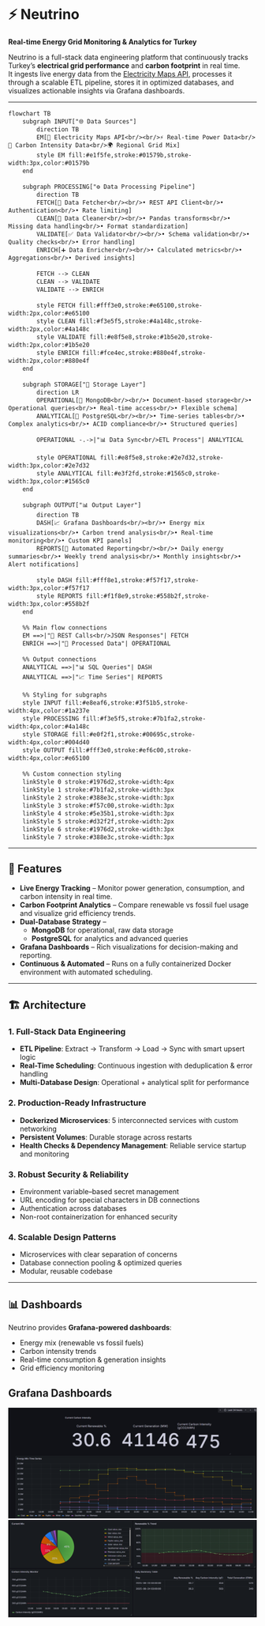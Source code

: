 # ⚡ Neutrino  
**Real-time Energy Grid Monitoring & Analytics for Turkey**  

Neutrino is a full-stack data engineering platform that continuously tracks Turkey’s **electrical grid performance** and **carbon footprint** in real time.  
It ingests live energy data from the [Electricity Maps API](https://www.electricitymaps.com/), processes it through a scalable ETL pipeline, stores it in optimized databases, and visualizes actionable insights via Grafana dashboards.  


---

```mermaid
flowchart TB
    subgraph INPUT["🌐 Data Sources"]
        direction TB
        EM[🔌 Electricity Maps API<br/><br/>⚡ Real-time Power Data<br/>🌱 Carbon Intensity Data<br/>🌍 Regional Grid Mix]
        style EM fill:#e1f5fe,stroke:#01579b,stroke-width:3px,color:#01579b
    end
    
    subgraph PROCESSING["⚙️ Data Processing Pipeline"]
        direction TB
        FETCH[📡 Data Fetcher<br/><br/>• REST API Client<br/>• Authentication<br/>• Rate limiting]
        CLEAN[🧹 Data Cleaner<br/><br/>• Pandas transforms<br/>• Missing data handling<br/>• Format standardization]
        VALIDATE[✅ Data Validator<br/><br/>• Schema validation<br/>• Quality checks<br/>• Error handling]
        ENRICH[➕ Data Enricher<br/><br/>• Calculated metrics<br/>• Aggregations<br/>• Derived insights]
        
        FETCH --> CLEAN
        CLEAN --> VALIDATE
        VALIDATE --> ENRICH
        
        style FETCH fill:#fff3e0,stroke:#e65100,stroke-width:2px,color:#e65100
        style CLEAN fill:#f3e5f5,stroke:#4a148c,stroke-width:2px,color:#4a148c
        style VALIDATE fill:#e8f5e8,stroke:#1b5e20,stroke-width:2px,color:#1b5e20
        style ENRICH fill:#fce4ec,stroke:#880e4f,stroke-width:2px,color:#880e4f
    end
    
    subgraph STORAGE["💾 Storage Layer"]
        direction LR
        OPERATIONAL[🍃 MongoDB<br/><br/>• Document-based storage<br/>• Operational queries<br/>• Real-time access<br/>• Flexible schema]
        ANALYTICAL[🐘 PostgreSQL<br/><br/>• Time-series tables<br/>• Complex analytics<br/>• ACID compliance<br/>• Structured queries]
        
        OPERATIONAL -.->|"📊 Data Sync<br/>ETL Process"| ANALYTICAL
        
        style OPERATIONAL fill:#e8f5e8,stroke:#2e7d32,stroke-width:3px,color:#2e7d32
        style ANALYTICAL fill:#e3f2fd,stroke:#1565c0,stroke-width:3px,color:#1565c0
    end
    
    subgraph OUTPUT["📊 Output Layer"]
        direction TB
        DASH[📈 Grafana Dashboards<br/><br/>• Energy mix visualizations<br/>• Carbon trend analysis<br/>• Real-time monitoring<br/>• Custom KPI panels]
        REPORTS[📄 Automated Reporting<br/><br/>• Daily energy summaries<br/>• Weekly trend analysis<br/>• Monthly insights<br/>• Alert notifications]
        
        style DASH fill:#fff8e1,stroke:#f57f17,stroke-width:3px,color:#f57f17
        style REPORTS fill:#f1f8e9,stroke:#558b2f,stroke-width:3px,color:#558b2f
    end
    
    %% Main flow connections
    EM ==>|"🔄 REST Calls<br/>JSON Responses"| FETCH
    ENRICH ==>|"📝 Processed Data"| OPERATIONAL
    
    %% Output connections
    ANALYTICAL ==>|"📊 SQL Queries"| DASH
    ANALYTICAL ==>|"📈 Time Series"| REPORTS
    
    %% Styling for subgraphs
    style INPUT fill:#e8eaf6,stroke:#3f51b5,stroke-width:4px,color:#1a237e
    style PROCESSING fill:#f3e5f5,stroke:#7b1fa2,stroke-width:4px,color:#4a148c
    style STORAGE fill:#e0f2f1,stroke:#00695c,stroke-width:4px,color:#004d40
    style OUTPUT fill:#fff3e0,stroke:#ef6c00,stroke-width:4px,color:#e65100

    %% Custom connection styling
    linkStyle 0 stroke:#1976d2,stroke-width:4px
    linkStyle 1 stroke:#7b1fa2,stroke-width:3px
    linkStyle 2 stroke:#388e3c,stroke-width:3px
    linkStyle 3 stroke:#f57c00,stroke-width:3px
    linkStyle 4 stroke:#5e35b1,stroke-width:3px
    linkStyle 5 stroke:#d32f2f,stroke-width:2px
    linkStyle 6 stroke:#1976d2,stroke-width:3px
    linkStyle 7 stroke:#388e3c,stroke-width:3px
```





---

## 🚀 Features  
- **Live Energy Tracking** – Monitor power generation, consumption, and carbon intensity in real time.  
- **Carbon Footprint Analytics** – Compare renewable vs fossil fuel usage and visualize grid efficiency trends.  
- **Dual-Database Strategy** –  
  - **MongoDB** for operational, raw data storage  
  - **PostgreSQL** for analytics and advanced queries  
- **Grafana Dashboards** – Rich visualizations for decision-making and reporting.  
- **Continuous & Automated** – Runs on a fully containerized Docker environment with automated scheduling.  

---

## 🏗️ Architecture  

### 1. Full-Stack Data Engineering  
- **ETL Pipeline**: Extract → Transform → Load → Sync with smart upsert logic  
- **Real-Time Scheduling**: Continuous ingestion with deduplication & error handling  
- **Multi-Database Design**: Operational + analytical split for performance  

### 2. Production-Ready Infrastructure  
- **Dockerized Microservices**: 5 interconnected services with custom networking  
- **Persistent Volumes**: Durable storage across restarts  
- **Health Checks & Dependency Management**: Reliable service startup and monitoring  

### 3. Robust Security & Reliability  
- Environment variable–based secret management  
- URL encoding for special characters in DB connections  
- Authentication across databases  
- Non-root containerization for enhanced security  

### 4. Scalable Design Patterns  
- Microservices with clear separation of concerns  
- Database connection pooling & optimized queries  
- Modular, reusable codebase  

---

## 📊 Dashboards  
Neutrino provides **Grafana-powered dashboards**:  
- Energy mix (renewable vs fossil fuels)  
- Carbon intensity trends  
- Real-time consumption & generation insights  
- Grid efficiency monitoring  

## Grafana Dashboards

![Grid Performance](docs/Grafana1.png)
![Carbon Intensity Trends](docs/Grafana2.png)






